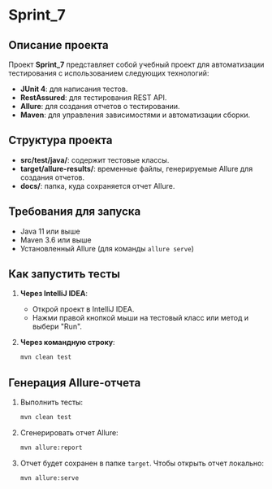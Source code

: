 # Sprint_7

## Описание проекта
Проект **Sprint_7** представляет собой учебный проект для автоматизации тестирования с использованием следующих технологий:

- **JUnit 4**: для написания тестов.
- **RestAssured**: для тестирования REST API.
- **Allure**: для создания отчетов о тестировании.
- **Maven**: для управления зависимостями и автоматизации сборки.

## Структура проекта

- **src/test/java/**: содержит тестовые классы.
- **target/allure-results/**: временные файлы, генерируемые Allure для создания отчетов.
- **docs/**: папка, куда сохраняется отчет Allure.

## Требования для запуска

- Java 11 или выше
- Maven 3.6 или выше
- Установленный Allure (для команды `allure serve`)

## Как запустить тесты

1. **Через IntelliJ IDEA**:
    - Открой проект в IntelliJ IDEA.
    - Нажми правой кнопкой мыши на тестовый класс или метод и выбери "Run".

2. **Через командную строку**:
   ```bash
   mvn clean test
   ```

## Генерация Allure-отчета

1. Выполнить тесты:
   ```bash
   mvn clean test
   ```

2. Сгенерировать отчет Allure:
   ```bash
   mvn allure:report 
   ```

3. Отчет будет сохранен в папке `target`. Чтобы открыть отчет локально:
   ```bash
   mvn allure:serve
   ```
